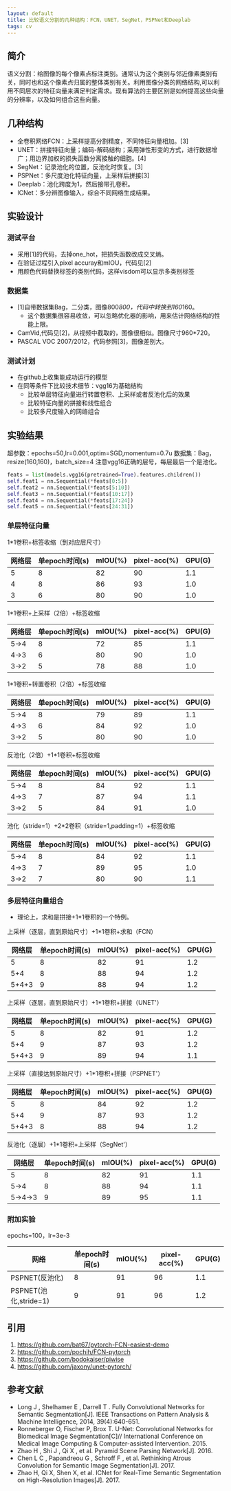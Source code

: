 ```yaml
---
layout: default
title: 比较语义分割的几种结构：FCN，UNET，SegNet，PSPNet和Deeplab
tags: cv
---
```


## 简介

语义分割：给图像的每个像素点标注类别。通常认为这个类别与邻近像素类别有关，同时也和这个像素点归属的整体类别有关。利用图像分类的网络结构,可以利用不同层次的特征向量来满足判定需求。现有算法的主要区别是如何提高这些向量的分辨率，以及如何组合这些向量。

## 几种结构

* 全卷积网络FCN：上采样提高分割精度，不同特征向量相加。[3]
* UNET：拼接特征向量；编码-解码结构；采用弹性形变的方式，进行数据增广；用边界加权的损失函数分离接触的细胞。[4]
* SegNet：记录池化的位置，反池化时恢复。[3]
* PSPNet：多尺度池化特征向量，上采样后拼接[3]
* Deeplab：池化跨度为1，然后接带孔卷积。
* ICNet：多分辨图像输入，综合不同网络生成结果。

## 实验设计

### 测试平台
* 采用[1]的代码，去掉one_hot，把损失函数改成交叉熵。
* 在验证过程引入pixel accuray和mIOU，代码见[2]
* 用颜色代码替换标签的类别代码，这样visdom可以显示多类别标签

### 数据集
* [1]自带数据集Bag，二分类，图像800*800，代码中转换到160*160。
    * 这个数据集很容易收敛，可以忽略优化器的影响，用来估计网络结构的性能上限。
* CamVid,代码见[2]，从视频中截取的，图像很相似。图像尺寸960*720。
* PASCAL VOC 2007/2012，代码参照[3]，图像差别大。

### 测试计划
* 在github上收集能成功运行的模型
* 在同等条件下比较技术细节：vgg16为基础结构
    * 比较单层特征向量进行转置卷积、上采样或者反池化后的效果
    * 比较特征向量的拼接和线性组合
    * 比较多尺度输入的网络组合

## 实验结果

超参数：epochs=50,lr=0.001,optim=SGD,momentum=0.7u 
数据集：Bag，resize(160,160)，batch_size=4
注意vgg16正确的层号，每层最后一个是池化。
```python
feats = list(models.vgg16(pretrained=True).features.children())
self.feat1 = nn.Sequential(*feats[0:5])
self.feat2 = nn.Sequential(*feats[5:10])
self.feat3 = nn.Sequential(*feats[10:17])
self.feat4 = nn.Sequential(*feats[17:24])
self.feat5 = nn.Sequential(*feats[24:31])
```

### 单层特征向量

1*1卷积+标签收缩（到对应层尺寸）

|网络层|单epoch时间(s)|mIOU(%)|pixel-acc(%)|GPU(G)|
|-|-|-|-|-|
|5|8|82|90|1.1|
|4|8|86|93|1.0|
|3|6|80|90|1.0|

1*1卷积+上采样（2倍）+标签收缩

|网络层|单epoch时间(s)|mIOU(%)|pixel-acc(%)|GPU(G)|
|-|-|-|-|-|
|5->4|8|72|85|1.1
|4->3|6|80|90|1.0
|3->2|5|78|88|1.0
1*1卷积+转置卷积（2倍）+标签收缩

|网络层|单epoch时间(s)|mIOU(%)|pixel-acc(%)|GPU(G)|
|-|-|-|-|-|
|5->4|8|79|89|1.1
|4->3|6|84|92|1.0
|3->2|5|80|90|1.0
反池化（2倍）+1*1卷积+标签收缩

|网络层|单epoch时间(s)|mIOU(%)|pixel-acc(%)|GPU(G)|
|-|-|-|-|-|
|5->4|8|84|92|1.1
|4->3|7|87|94|1.1
|3->2|5|84|91|1.0
池化（stride=1）+2*2卷积（stride=1,padding=1）+标签收缩

|网络层|单epoch时间(s)|mIOU(%)|pixel-acc(%)|GPU(G)|
|-|-|-|-|-|
|5->4|8|84|92|1.1
|4->3|7|89|95|1.0
|3->2|7|80|90|1.1
### 多层特征向量组合
* 理论上，求和是拼接+1*1卷积的一个特例。

上采样（逐层，直到原始尺寸）+1*1卷积+求和（FCN）

|网络层|单epoch时间(s)|mIOU(%)|pixel-acc(%)|GPU(G)|
|-|-|-|-|-|
|5|8|82|91|1.2
|5+4|8|88|94|1.2
|5+4+3|9|88|94|1.2
上采样（逐层，直到原始尺寸）+1*1卷积+拼接（UNET'）

|网络层|单epoch时间(s)|mIOU(%)|pixel-acc(%)|GPU(G)|
|-|-|-|-|-|
|5|8|82|91|1.2
|5+4|9|87|93|1.2
|5+4+3|9|89|94|1.1
上采样（直接达到原始尺寸）+1*1卷积+拼接（PSPNET'）

|网络层|单epoch时间(s)|mIOU(%)|pixel-acc(%)|GPU(G)|
|-|-|-|-|-|
|5|8|84|92|1.2
|5+4|9|87|93|1.2
|5+4+3|8|88|94|1.2
反池化（逐层）+1*1卷积+上采样（SegNet'）

|网络层|单epoch时间(s)|mIOU(%)|pixel-acc(%)|GPU(G)|
|-|-|-|-|-|
|5|8|82|91|1.1
|5->4|8|88|94|1.1
|5->4->3|9|89|95|1.1

### 附加实验
epochs=100，lr=3e-3

|网络|单epoch时间(s)|mIOU(%)|pixel-acc(%)|GPU(G)|
|-|-|-|-|-|
|PSPNET(反池化)|8|91|96|1.1
|PSPNET(池化,stride=1)|9|91|96|1.2

## 引用
1. https://github.com/bat67/pytorch-FCN-easiest-demo
2. https://github.com/pochih/FCN-pytorch
3. https://github.com/bodokaiser/piwise
4. https://github.com/jaxony/unet-pytorch/

## 参考文献
*  Long J , Shelhamer E , Darrell T . Fully Convolutional Networks for Semantic Segmentation[J]. IEEE Transactions on Pattern Analysis & Machine Intelligence, 2014, 39(4):640-651.
*  Ronneberger O, Fischer P, Brox T. U-Net: Convolutional Networks for Biomedical Image Segmentation[C]// International Conference on Medical Image Computing & Computer-assisted Intervention. 2015.
*  Zhao H , Shi J , Qi X , et al. Pyramid Scene Parsing Network[J]. 2016.
*   Chen L C , Papandreou G , Schroff F , et al. Rethinking Atrous Convolution for Semantic Image Segmentation[J]. 2017.    
*   Zhao H, Qi X, Shen X, et al. ICNet for Real-Time Semantic Segmentation on High-Resolution Images[J]. 2017.
